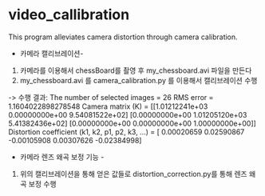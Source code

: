 # video_callibration
This program alleviates camera distortion through camera calibration.

- 카메라 캘리브레이션-

1. 카메라를 이용해서 chessBoard를 촬영 후 my_chessboard.avi 파일을 만든다
2. my_chessboard.avi 를 camera_calibration.py 를 이용해서 캘리브레이션 수행

-> 수행 결과:
The number of selected images = 26
RMS error = 1.1604022898278548
Camera matrix (K) = 
[[1.01212241e+03 0.00000000e+00 9.54081522e+02]
 [0.00000000e+00 1.01205120e+03 5.41382436e+02]
 [0.00000000e+00 0.00000000e+00 1.00000000e+00]]
 Distortion coefficient (k1, k2, p1, p2, k3, ...) = [ 0.00020659  0.02590867 -0.00105908  0.00307626 -0.02384998]

 - 카메라 렌즈 왜곡 보정 기능 -

1. 위의 캘리브레이션을 통해 얻은 값들로 distortion_correction.py를 통해 렌즈 왜곡 보정 수행

 
